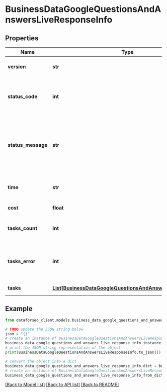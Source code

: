 # BusinessDataGoogleQuestionsAndAnswersLiveResponseInfo


## Properties

Name | Type | Description | Notes
------------ | ------------- | ------------- | -------------
**version** | **str** | the current version of the API | [optional] 
**status_code** | **int** | general status code you can find the full list of the response codes here | [optional] 
**status_message** | **str** | general informational message you can find the full list of general informational messages here | [optional] 
**time** | **str** | total execution time, seconds | [optional] 
**cost** | **float** | total tasks cost, USD | [optional] 
**tasks_count** | **int** | the number of tasks in the tasks array | [optional] 
**tasks_error** | **int** | the number of tasks in the tasks array returned with an error | [optional] 
**tasks** | [**List[BusinessDataGoogleQuestionsAndAnswersLiveTaskInfo]**](BusinessDataGoogleQuestionsAndAnswersLiveTaskInfo.md) | array of tasks | [optional] 

## Example

```python
from dataforseo_client.models.business_data_google_questions_and_answers_live_response_info import BusinessDataGoogleQuestionsAndAnswersLiveResponseInfo

# TODO update the JSON string below
json = "{}"
# create an instance of BusinessDataGoogleQuestionsAndAnswersLiveResponseInfo from a JSON string
business_data_google_questions_and_answers_live_response_info_instance = BusinessDataGoogleQuestionsAndAnswersLiveResponseInfo.from_json(json)
# print the JSON string representation of the object
print(BusinessDataGoogleQuestionsAndAnswersLiveResponseInfo.to_json())

# convert the object into a dict
business_data_google_questions_and_answers_live_response_info_dict = business_data_google_questions_and_answers_live_response_info_instance.to_dict()
# create an instance of BusinessDataGoogleQuestionsAndAnswersLiveResponseInfo from a dict
business_data_google_questions_and_answers_live_response_info_from_dict = BusinessDataGoogleQuestionsAndAnswersLiveResponseInfo.from_dict(business_data_google_questions_and_answers_live_response_info_dict)
```
[[Back to Model list]](../README.md#documentation-for-models) [[Back to API list]](../README.md#documentation-for-api-endpoints) [[Back to README]](../README.md)


